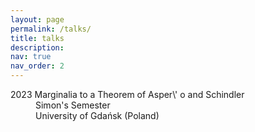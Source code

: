 ```yaml
---
layout: page
permalink: /talks/
title: talks
description:
nav: true
nav_order: 2
---
```

<dl>
  <dt>2023 Marginalia to a Theorem of Asper\' o and Schindler</dt>
  <dd>Simon's Semester</dd>
  <dd>University of Gdańsk (Poland)
</dl>
